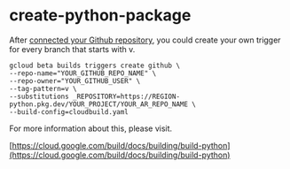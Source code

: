 # create-python-package

After [connected your Github repository](https://cloud.google.com/build/docs/automating-builds/github/connect-repo-github), you could create your own trigger for every branch that starts with v.

```
gcloud beta builds triggers create github \
--repo-name="YOUR_GITHUB_REPO_NAME" \
--repo-owner="YOUR_GITHUB_USER" \
--tag-pattern=v \
--substitutions _REPOSITORY=https://REGION-python.pkg.dev/YOUR_PROJECT/YOUR_AR_REPO_NAME \
--build-config=cloudbuild.yaml
```

For more information about this, please visit.

[https://cloud.google.com/build/docs/building/build-python](https://cloud.google.com/build/docs/building/build-python)
